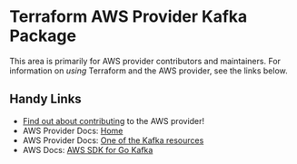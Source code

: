 # Terraform AWS Provider Kafka Package

This area is primarily for AWS provider contributors and maintainers. For information on _using_ Terraform and the AWS provider, see the links below.


## Handy Links

* [Find out about contributing](https://hashicorp.github.io/terraform-provider-aws/#contribute) to the AWS provider!
* AWS Provider Docs: [Home](https://registry.terraform.io/providers/hashicorp/aws/latest/docs)
* AWS Provider Docs: [One of the Kafka resources](https://registry.terraform.io/providers/hashicorp/aws/latest/docs/resources/msk_cluster)
* AWS Docs: [AWS SDK for Go Kafka](https://docs.aws.amazon.com/sdk-for-go/api/service/kafka/)
